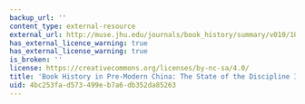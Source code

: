 ```yaml
---
backup_url: ''
content_type: external-resource
external_url: http://muse.jhu.edu/journals/book_history/summary/v010/10.1brokaw.html
has_external_licence_warning: true
has_external_license_warning: true
is_broken: ''
license: https://creativecommons.org/licenses/by-nc-sa/4.0/
title: 'Book History in Pre-Modern China: The State of the Discipline I'
uid: 4bc253fa-d573-499e-b7a6-db352da85263
---
```

